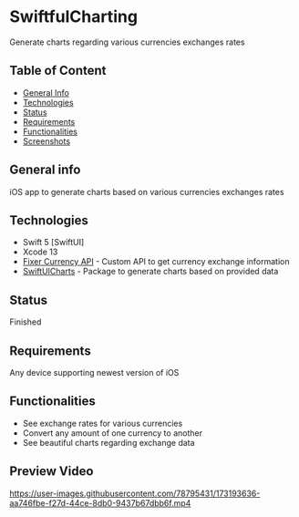 # SwiftfulCharting
Generate charts regarding various currencies exchanges rates

## Table of Content
* [General Info](#general-info)
* [Technologies](#technologies)
* [Status](#status)
* [Requirements](#requirements)
* [Functionalities](#functionalities)
* [Screenshots](#screenshots)


## General info
iOS app to generate charts based on various currencies exchanges rates


## Technologies
* Swift 5 [SwiftUI]    
* Xcode 13  
* [Fixer Currency API](https://rapidapi.com/fixer/api/fixer-currency/details) - Custom API to get currency exchange information
* [SwiftUICharts](https://github.com/willdale/SwiftUICharts) - Package to generate charts based on provided data


## Status
Finished


## Requirements
Any device supporting newest version of iOS


## Functionalities
* See exchange rates for various currencies
* Convert any amount of one currency to another
* See beautiful charts regarding exchange data


## Preview Video
https://user-images.githubusercontent.com/78795431/173193636-aa746fbe-f27d-44ce-8db0-9437b67dbb6f.mp4

